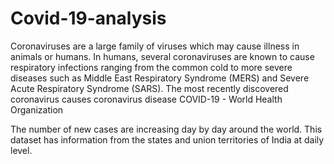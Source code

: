 # Covid-19-analysis
Coronaviruses are a large family of viruses which may cause illness in animals or humans. In humans, several coronaviruses are known to cause respiratory infections ranging from the common cold to more severe diseases such as Middle East Respiratory Syndrome (MERS) and Severe Acute Respiratory Syndrome (SARS). The most recently discovered coronavirus causes coronavirus disease COVID-19 - World Health Organization

The number of new cases are increasing day by day around the world. This dataset has information from the states and union territories of India at daily level.
